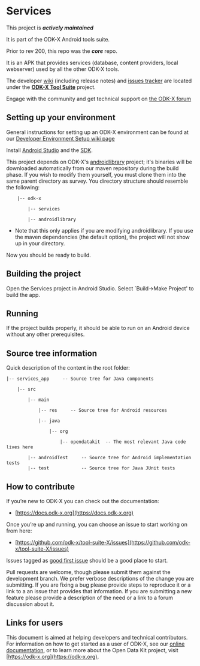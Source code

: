 # Services

This project is __*actively maintained*__

It is part of the ODK-X Android tools suite.

Prior to rev 200, this repo was the __*core*__ repo.

It is an APK that provides services (database, content providers, local webserver) used by all the other ODK-X tools.

The developer [wiki](https://github.com/odk-x/tool-suite-X/wiki) (including release notes) and [issues tracker](https://github.com/odk-x/tool-suite-X/issues) are located under the [**ODK-X Tool Suite**](https://github.com/odk-x) project.

Engage with the community and get technical support on [the ODK-X forum](https://forum.odk-x.org)

## Setting up your environment

General instructions for setting up an ODK-X environment can be found at our [Developer Environment Setup wiki page](https://github.com/odk-x/tool-suite-X/wiki/Developer-Environment-Setup)

Install [Android Studio](http://developer.android.com/tools/studio/index.html) and the [SDK](http://developer.android.com/sdk/index.html#Other).

This project depends on ODK-X's [androidlibrary](https://github.com/odk-x/androidlibrary) project; it's binaries will be downloaded automatically from our maven repository during the build phase. If you wish to modify them yourself, you must clone them into the same parent directory as survey. You directory structure should resemble the following:

        |-- odk-x

            |-- services

            |-- androidlibrary


  * Note that this only applies if you are modifying androidlibrary. If you use the maven dependencies (the default option), the project will not show up in your directory.

Now you should be ready to build.

## Building the project

Open the Services project in Android Studio. Select `Build->Make Project' to build the app.

## Running

If the project builds properly, it should be able to run on an Android device without any other prerequisites.

## Source tree information
Quick description of the content in the root folder:

    |-- services_app     -- Source tree for Java components

        |-- src

            |-- main

                |-- res     -- Source tree for Android resources

                |-- java

                    |-- org

                        |-- opendatakit  -- The most relevant Java code lives here

            |-- androidTest     -- Source tree for Android implementation tests
            |-- test            -- Source tree for Java JUnit tests

## How to contribute
If you’re new to ODK-X you can check out the documentation:
- [https://docs.odk-x.org](https://docs.odk-x.org)

Once you’re up and running, you can choose an issue to start working on from here: 
- [https://github.com/odk-x/tool-suite-X/issues](https://github.com/odk-x/tool-suite-X/issues)

Issues tagged as [good first issue](https://github.com/odk-x/tool-suite-X/issues?q=is%3Aissue+is%3Aopen+label%3A%22good+first+issue%22) should be a good place to start.

Pull requests are welcome, though please submit them against the development branch. We prefer verbose descriptions of the change you are submitting. If you are fixing a bug please provide steps to reproduce it or a link to a an issue that provides that information. If you are submitting a new feature please provide a description of the need or a link to a forum discussion about it.

## Links for users
This document is aimed at helping developers and technical contributors. For information on how to get started as a user of ODK-X, see our [online documentation](https://docs.odk-x.org), or to learn more about the Open Data Kit project, visit [https://odk-x.org](https://odk-x.org).

